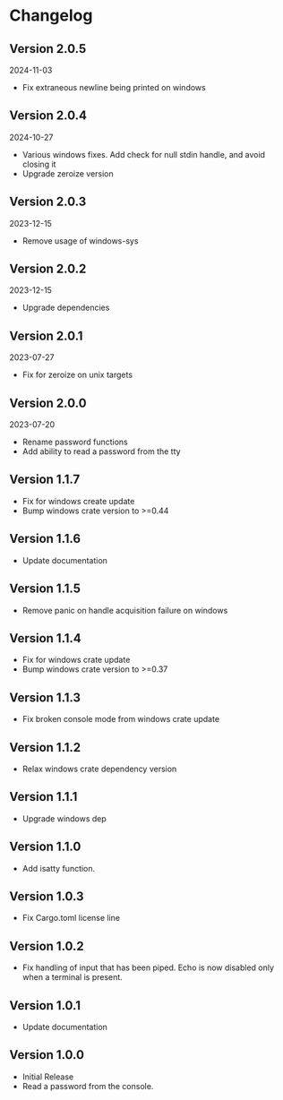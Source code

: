 # Changelog

## Version 2.0.5

2024-11-03

- Fix extraneous newline being printed on windows

## Version 2.0.4

2024-10-27

- Various windows fixes. Add check for null stdin handle, and avoid closing it
- Upgrade zeroize version

## Version 2.0.3

2023-12-15

- Remove usage of windows-sys

## Version 2.0.2

2023-12-15

- Upgrade dependencies

## Version 2.0.1

2023-07-27

- Fix for zeroize on unix targets

## Version 2.0.0

2023-07-20

- Rename password functions
- Add ability to read a password from the tty

## Version 1.1.7

- Fix for windows create update
- Bump windows crate version to >=0.44

## Version 1.1.6
- Update documentation

## Version 1.1.5
- Remove panic on handle acquisition failure on windows

## Version 1.1.4
- Fix for windows crate update
- Bump windows crate version to >=0.37

## Version 1.1.3
- Fix broken console mode from windows crate update

## Version 1.1.2
- Relax windows crate dependency version

## Version 1.1.1
- Upgrade windows dep

## Version 1.1.0
- Add isatty function.

## Version 1.0.3
- Fix Cargo.toml license line

## Version 1.0.2
- Fix handling of input that has been piped. Echo is now disabled only
  when a terminal is present.

## Version 1.0.1
- Update documentation

## Version 1.0.0
- Initial Release
- Read a password from the console.
